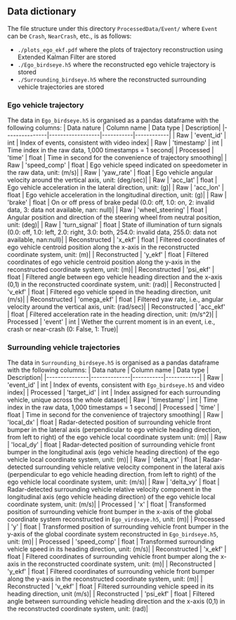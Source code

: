 ## Data dictionary
The file structure under this directory `ProcessedData/Event/` where `Event` can be `Crash`, `NearCrash`, etc., is as follows:
- `./plots_ego_ekf.pdf` where the plots of trajectory reconstruction using Extended Kalman Filter are stored
- `./Ego_birdseye.h5` where the reconstructed ego vehicle trajectory is stored
- `./Surrounding_birdseye.h5` where the reconstructed surrounding vehicle trajectories are stored

### Ego vehicle trajectory
The data in `Ego_birdseye.h5` is organised as a pandas dataframe with the following columns:
| Data nature   | Column name      | Data type | Description|
|---------------|------------------|-----------|------------|
| Raw           | 'event_id'       | int       | Index of events, consistent with video index|
| Raw           | 'timestamp'      | int       | Time index in the raw data, 1,000 timestamps = 1 second|
| Processed     | 'time'           | float     | Time in second for the convenience of trajectory smoothing|
| Raw           | 'speed_comp'     | float     | Ego vehicle speed indicated on speedometer in the raw data, unit: (m/s)|
| Raw           | 'yaw_rate'       | float     | Ego vehicle angular velocity around the vertical axis, unit: (deg/sec)|
| Raw           | 'acc_lat'        | float     | Ego vehicle acceleration in the lateral direction, unit: (g)|
| Raw           | 'acc_lon'        | float     | Ego vehicle acceleration in the longitudinal direction, unit: (g)|
| Raw           | 'brake'          | float     | On or off press of brake pedal (0.0: off, 1.0: on, 2: invalid data, 3: data not available, nan: null)|
| Raw           | 'wheel_steering' | float     | Angular position and direction of the steering wheel from neutral position, unit: (deg)|
| Raw           | 'turn_signal'    | float     | State of illumination of turn signals (0.0: off, 1.0: left, 2.0: right, 3.0: both, 254.0: invalid data, 255.0: data not available, nan:null)|
| Reconstructed | 'x_ekf'          | float     | Filtered coordinates of ego vehicle centroid position along the x-axis in the reconstructed coordinate system, unit: (m)|
| Reconstructed | 'y_ekf'          | float     | Filtered coordinates of ego vehicle centroid position along the y-axis in the reconstructed coordinate system, unit: (m)|
| Reconstructed | 'psi_ekf'        | float     | Filtered angle between ego vehicle heading direction and the x-axis (0,1) in the reconstructed coordinate system, unit: (rad)|
| Reconstructed | 'v_ekf'          | float     | Filtered ego vehicle speed in the heading direction, unit (m/s)|
| Reconstructed | 'omega_ekf'      | float     | Filtered yaw rate, i.e., angular velocity around the vertical axis, unit: (rad/sec)|
| Reconstructed | 'acc_ekf'        | float     | Filtered acceleration rate in the heading direction, unit: (m/s^2)|
| Processed     | 'event'          | int       | Wether the current moment is in an event, i.e., crash or near-crash (0: False, 1: True)|


### Surrounding vehicle trajectories

The data in `Surrounding_birdseye.h5` is organised as a pandas dataframe with the following columns:
| Data nature   | Column name  | Data type | Description|
|---------------|--------------|-----------|------------|
| Raw           | 'event_id'   | int       | Index of events, consistent with `Ego_birdseye.h5` and video index|
| Processed     | 'target_id'  | int       | Index assigned for each surrounding vehicle, unique across the whole dataset|
| Raw           | 'timestamp'  | int       | Time index in the raw data, 1,000 timestamps = 1 second|
| Processed     | 'time'       | float     | Time in second for the convenience of trajectory smoothing|
| Raw           | 'local_dx'   | float     | Radar-detected position of surrounding vehicle front bumper in the lateral axis (perpendicular to ego vehicle heading direction, from left to right) of the ego vehicle local coordinate system unit: (m)|
| Raw           | 'local_dy'   | float     | Radar-detected position of surrounding vehicle front bumper in the longitudinal axis (ego vehicle heading direction) of the ego vehicle local coordinate system, unit: (m)|
| Raw           | 'delta_vx'   | float     | Radar-detected surrounding vehicle relative velocity component in the lateral axis (perpendicular to ego vehicle heading direction, from left to right) of the ego vehicle local coordinate system, unit: (m/s)|
| Raw           | 'delta_vy'   | float     | Radar-detected surrounding vehicle relative velocity component in the longitudinal axis (ego vehicle heading direction) of the ego vehicle local coordinate system, unit: (m/s)|
| Processed     | 'x'          | float     | Transformed position of surrounding vehicle front bumper in the x-axis of the global coordinate system reconstructed in `Ego_virdseye.h5`, unit: (m)|
| Processed     | 'y'          | float     | Transformed position of surrounding vehicle front bumper in the y-axis of the global coordinate system reconstructed in `Ego_birdseye.h5`, unit: (m)|
| Processed     | 'speed_comp' | float     | Transformed surrounding vehicle speed in its heading direction, unit: (m/s)|
| Reconstructed | 'x_ekf'      | float     | Filtered coordinates of surrounding vehicle front bumper along the x-axis in the reconstructed coordinate system, unit: (m)|
| Reconstructed | 'y_ekf'      | float     | Filtered coordinates of surrounding vehicle front bumper along the y-axis in the reconstructed coordinate system, unit: (m)|
| Reconstructed | 'v_ekf'      | float     | Filtered surrounding vehicle speed in its heading direction, unit (m/s)|
| Reconstructed | 'psi_ekf'    | float     | Filtered angle between surrounding vehicle heading direction and the x-axis (0,1) in the reconstructed coordinate system, unit: (rad)|
